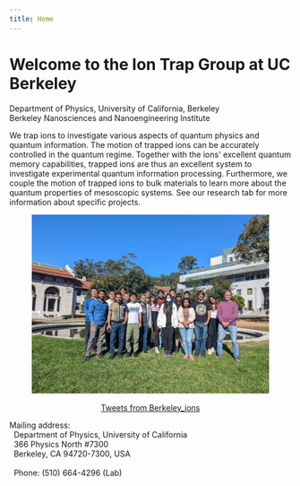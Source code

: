 ```yaml
---
title: Home
---
```


# Welcome to the Ion Trap Group at UC Berkeley

<div id="affiliations">
	Department of Physics, University of California, Berkeley <br/>
	Berkeley Nanosciences and Nanoengineering Institute
</div>

We trap ions to investigate various aspects of quantum physics and quantum information. The motion of trapped ions can be accurately controlled in the quantum regime. Together with the ions' excellent quantum memory capabilities, trapped ions are thus an excellent system to investigate experimental quantum information  processing. Furthermore, we couple the motion of trapped ions to bulk materials to learn more about the quantum properties of mesoscopic systems. See our
research tab for more information about specific projects.

<!--
We have a limited number of undergraduate research positions available! If you are interested, please send your CV and transcript to Hartmut Haeffner (hhaeffner@berkeley.edu).
-->

<figure>
	<img src="/members/pics/groupphoto2022.jpg" width="600px" alt="Group photo 2022" />
</figure>

<div align="center">
	<a class="twitter-timeline" data-width="650" data-height="1000" data-dnt="true" data-theme="light" href="https://twitter.com/Berkeley_ions?ref_src=twsrc%5Etfw">
		Tweets from Berkeley_ions
	</a>
	<script async src="https://platform.twitter.com/widgets.js" charset="utf-8"></script>
</div>

<div id="contact-info">
	<p>
		Mailing address:<br>
		&nbsp;&nbsp;Department of Physics, University of California<br>
		&nbsp;&nbsp;366 Physics North #7300<br>
		&nbsp;&nbsp;Berkeley, CA 94720-7300, USA<br><br>
		&nbsp;&nbsp;Phone: (510) 664-4296  (Lab)
	</p>
</div>
 
